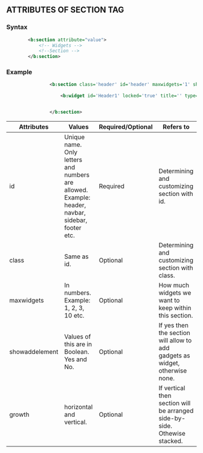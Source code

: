 ## ATTRIBUTES OF SECTION TAG


### Syntax
```xml
        <b:section attribute="value">
            <!-- Widgets -->
            <!--Section --> 
        </b:section>
```

### Example

```xml
                <b:section class='header' id='header' maxwidgets='1' showaddelement='no'>
                   
                    <b:widget id='Header1' locked='true' title='' type='Header'></b:widget>


                </b:section>
```



<table class="tableizer-table"><thead>
<tr class="tableizer-firstrow"><th>Attributes </th><th>Values </th><th>Required/Optional </th><th>Refers to</th></tr>
</thead><tbody>
<tr><td>id </td><td>Unique name. Only letters and numbers are allowed. Example: header, navbar, sidebar, footer etc. </td><td>Required </td><td>Determining and customizing section with id.</td></tr>
<tr><td>class </td><td>Same as id. </td><td>Optional </td><td>Determining and customizing section with class.</td></tr>
<tr><td>maxwidgets </td><td>In numbers. Example: 1, 2, 3, 10 etc. </td><td>Optional </td><td>How much widgets we want to keep within this section.</td></tr>
<tr><td>showaddelement </td><td>Values of this are in Boolean. Yes and No. </td><td>Optional </td><td>If yes then the section will allow to add gadgets as widget, otherwise none.</td></tr>
<tr><td>growth </td><td>horizontal and vertical. </td><td>Optional </td><td>If vertical then section will be arranged side-by-side. Othewise stacked.</td></tr>
</tbody></table>
